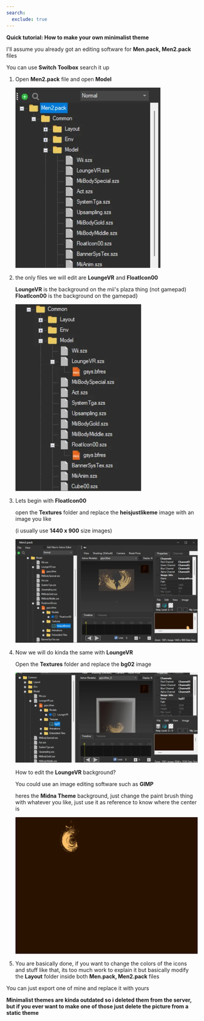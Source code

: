 ```yaml
---
search:
  exclude: true
---
```


**Quick tutorial: How to make your own minimalist theme**

I'll assume you already got an editing software for **Men.pack, Men2.pack** files

You can use **Switch Toolbox** search it up

1. Open **Men2.pack** file and open **Model**

    ![image](imgs/minimalist/m1.webp)

2. the only files we will edit are **LoungeVR** and **FloatIcon00**

    **LoungeVR** is the background on the mii's plaza thing (not gamepad)
    **FloatIcon00** is the background on the gamepad}

    ![image](imgs/minimalist/m2.webp)

3. Lets begin with **FloatIcon00**

    open the **Textures** folder and replace the **heisjustlikeme** image with an image you like 

    (i usually use **1440 x 900** size images)

    ![image](imgs/minimalist/m3.webp)

4. Now we will do kinda the same with **LoungeVR**

    Open the **Textures** folder and replace the **bg02** image

    ![image](imgs/minimalist/m4.webp)

    How to edit the **LoungeVR** background?

    You could use an image editing software such as **GIMP**

    heres the **Midna Theme** background, just change the paint brush thing with whatever you like, just use it as reference to know where the center is

    ![image](imgs/minimalist/m5.png)

5. You are basically done, if you want to change the colors of the icons and stuff like that, its too much work to explain it but basically modify the **Layout** folder inside both **Men.pack, Men2.pack** files

You can just export one of mine and replace it with yours

**Minimalist themes are kinda outdated so i deleted them from the server, but if you ever want to make one of those just delete the picture from a static theme**

